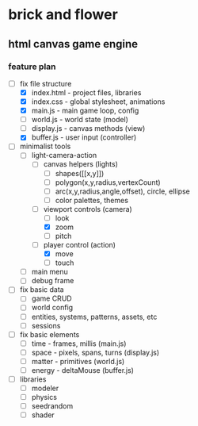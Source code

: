 # brick and flower
## html canvas game engine

### feature plan

- [ ] fix file structure
  - [x] index.html - project files, libraries
  - [x] index.css - global stylesheet, animations
  - [x] main.js - main game loop, config
  - [ ] world.js - world state (model)
  - [ ] display.js - canvas methods (view)
  - [x] buffer.js - user input (controller)
- [ ] minimalist tools
  - [ ] light-camera-action
    - [ ] canvas helpers (lights)
      - [ ] shapes([[x,y]])
      - [ ] polygon(x,y,radius,vertexCount)
      - [ ] arc(x,y,radius,angle,offset), circle, ellipse
      - [ ] color palettes, themes
    - [ ] viewport controls (camera)
      - [ ] look
      - [x] zoom
      - [ ] pitch
    - [ ] player control (action)
      - [x] move
      - [ ] touch
  - [ ] main menu
  - [ ] debug frame
- [ ] fix basic data
  - [ ] game CRUD
  - [ ] world config
  - [ ] entities, systems, patterns, assets, etc
  - [ ] sessions
- [ ] fix basic elements
  - [ ] time - frames, millis (main.js)
  - [ ] space - pixels, spans, turns (display.js)
  - [ ] matter - primitives (world.js)
  - [ ] energy - deltaMouse (buffer.js)
- [ ] libraries
  - [ ] modeler
  - [ ] physics
  - [ ] seedrandom
  - [ ] shader